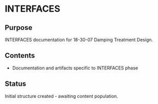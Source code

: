 # INTERFACES

## Purpose
INTERFACES documentation for 18-30-07 Damping Treatment Design.

## Contents
- Documentation and artifacts specific to INTERFACES phase

## Status
Initial structure created - awaiting content population.

